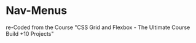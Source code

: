 # Nav-Menus
re-Coded from the Course "CSS Grid and Flexbox - The Ultimate Course Build +10 Projects"
